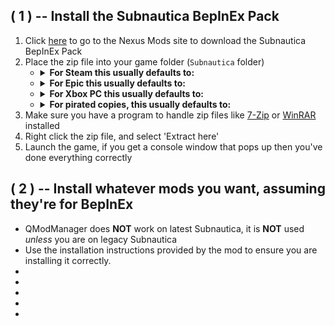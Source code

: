 
## **\( 1 \)** -- Install the Subnautica BepInEx Pack
1. Click [here]() to go to the Nexus Mods site to download the Subnautica BepInEx Pack
2. Place the zip file into your game folder (`Subnautica` folder)
   - <details><summary><b>For Steam this usually defaults to:</b></summary><code>C:\Program Files (x86)\Steam\steamapps\common\Subnautica</code>
   - <details><summary><b>For Epic this usually defaults to:</b></summary><code>C:\Program Files\Epic Games\Subnautica</code>
   - <details><summary><b>For Xbox PC this usually defaults to:</b></summary><code>C:\XboxGames\Subnautica\Content</code>
   - <details><summary><b>For pirated copies, this usually defaults to:</b></summary><code>We're no strangers to love. You know the rules and so do I. A full commitment's what I'm thinking of. You wouldn't get this from any other guy. I just wanna tell you how I'm feeling. Gotta make you understand. Never gonna give you up. Never gonna let you down. Never gonna run around and desert you. Never gonna make you cry. Never gonna say goodbye. Never gonna tell a lie and hurt you. <3</code></details>
3. Make sure you have a program to handle zip files like [7-Zip](https://7-zip.org/) or [WinRAR](https://www.rarlab.com/download.htm) installed
4. Right click the zip file, and select 'Extract here'
5. Launch the game, if you get a console window that pops up then you've done everything correctly


## **\( 2 \)** -- Install whatever mods you want, assuming they're for BepInEx
- QModManager does **NOT** work on latest Subnautica, it is **NOT** used *unless* you are on legacy Subnautica
- Use the installation instructions provided by the mod to ensure you are installing it correctly. 
- 
- 
- 
- 
- 